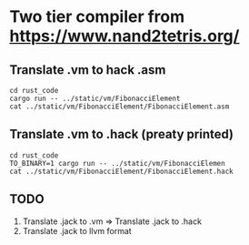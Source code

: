 # Two tier compiler from https://www.nand2tetris.org/

## Translate .vm to hack .asm
```
cd rust_code
cargo run -- ../static/vm/FibonacciElement
cat ../static/vm/FibonacciElement/FibonacciElement.asm
```

## Translate .vm to .hack (preaty printed)
```
cd rust_code
TO_BINARY=1 cargo run -- ../static/vm/FibonacciElemen
cat ../static/vm/FibonacciElement/FibonacciElement.hack
```

## TODO
1. Translate .jack to .vm => Translate .jack to .hack
2. Translate .jack to llvm format

